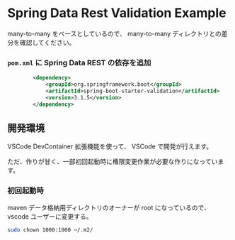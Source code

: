 # Spring Data Rest Validation Example

many-to-many をベースとしているので、 many-to-many ディレクトリとの差分を確認してください。

### `pom.xml` に Spring Data REST の依存を追加

```xml
		<dependency>
			<groupId>org.springframework.boot</groupId>
			<artifactId>spring-boot-starter-validation</artifactId>
			<version>3.1.5</version>
		</dependency>
```

## 開発環境

VSCode DevContainer 拡張機能を使って、 VSCode で開発が行えます。

ただ、作りが甘く、一部初回起動時に権限変更作業が必要な作りになっています。

### 初回起動時

maven データ格納用ディレクトリのオーナーが root になっているので、 vscode ユーザーに変更する。

```sh
sudo chown 1000:1000 ~/.m2/
```

